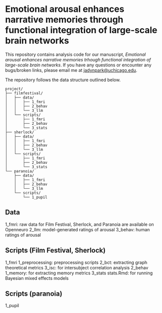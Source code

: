 # Emotional arousal enhances narrative memories through functional integration of large-scale brain networks

This repository contains analysis code for our manuscript, *Emotional arousal enhances narrative memories trhough functional integration of large-scale brain networks*. If you have any questions or encounter any bugs/broken links, please email me at jadynpark@uchicago.edu.

The repository follows the data structure outlined below.

```
project/
├── filmfestival/
│   ├── data/
│   │   ├── 1_fmri
│   │   ├── 2_behav
│   │   └── 3_llm
│   └── scripts/
│       ├── 1_fmri
│       ├── 2_behav
│       └── 3_stats
├── sherlock/
│   ├── data/
│   │   ├── 1_fmri
│   │   ├── 2_behav
│   │   └── 3_llm
│   └── scripts/
│       ├── 1_fmri
│       ├── 2_behav
│       └── 3_stats
└── paranoia/
    ├── data/
    │   ├── 1_fmri
    │   ├── 2_behav
    │   └── 3_llm
    └── scripts/
        └── 1_pupil

```

## Data
1_fmri: raw data for Film Festival, Sherlock, and Paranoia are available on Openneuro
2_llm: model-generated ratings of arousal
3_behav: human ratings of arousal

## Scripts (Film Festival, Sherlock)
1_fmri
    1_preprocessing: preprocessing scripts
    2_bct: extracting graph theoretical metrics
    3_isc: for intersubject correlation analysis
2_behav
    1_memory: for extracting memory metrics
3_stats
    stats.Rmd: for running Bayesian mixed effects models

## Scripts (paranoia)
1_pupil



